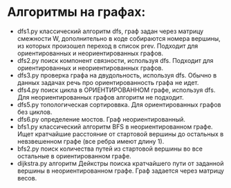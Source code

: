 # Алгоритмы на графах:

- dfs1.py классический алгоритм dfs, граф задан через матрицу смежности W, дополнительно в коде собираются номера вершины, из которых произошел переход в список prev. Подходит для ориентированных и неориентированных графов.
- dfs2.py поиск компонент связности, используя dfs. Подходит для ориентированных и неориентированных графов.
- dfs3.py проверка графа на двудольность, используя dfs. Обычно в данных задачах речь про ориентированность графа не идет.
- dfs4.py поиск цикла в ОРИЕНТИРОВАННОМ графе, используя dfs. Для неориентированных графов алгоритм не подходит.
- dfs5.py топологическая сортироввка. Для ориентированных графов без циклов.
- dfs6.py определение мостов. Граф неориентированный.
- bfs1.py классический алгоритм BFS в неориентированном графе. Ищет кратчайшие расстояние от стартовой вершины до остальных в невзвешенном графе (все ребра имеют длину 1). 
- bfs2.py поиск количества путей из стартовой вершины во все остальные в ориентированном графе.
- dijkstra.py алгоритм Дейкстры поиска кратчайшего пути от заданной вершины в неориентированном графе. Граф задается через матрицу весов.


